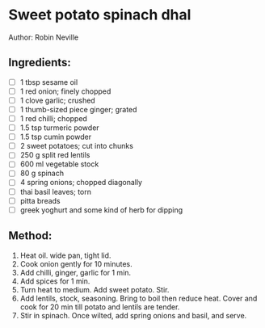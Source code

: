 # Sweet potato spinach dhal
Author: Robin Neville


## Ingredients:
- [ ] 1 tbsp sesame oil
- [ ] 1 red onion; finely chopped
- [ ] 1 clove garlic; crushed
- [ ] 1 thumb-sized piece ginger; grated
- [ ] 1 red chilli; chopped
- [ ] 1.5 tsp turmeric powder
- [ ] 1.5 tsp cumin powder
- [ ] 2 sweet potatoes; cut into chunks
- [ ] 250 g split red lentils
- [ ] 600 ml vegetable stock
- [ ] 80 g spinach
- [ ] 4 spring onions; chopped diagonally
- [ ] thai basil leaves; torn
- [ ] pitta breads
- [ ] greek yoghurt and some kind of herb for dipping

## Method:
1. Heat oil. wide pan, tight lid.
2. Cook onion gently for 10 minutes.
3. Add chilli, ginger, garlic for 1 min.
4. Add spices for 1 min.
5. Turn heat to medium. Add sweet potato. Stir.
6. Add lentils, stock, seasoning. Bring to boil then reduce heat. Cover and cook for 20 min till potato and lentils are tender.
7. Stir in spinach. Once wilted, add spring onions and basil, and serve.
